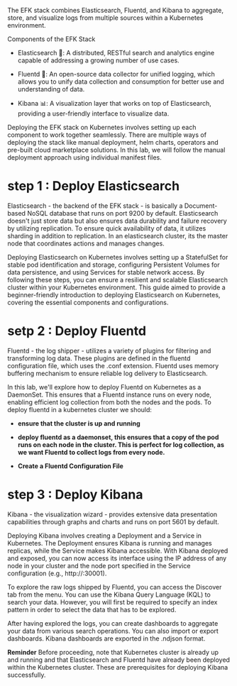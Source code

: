The EFK stack combines Elasticsearch, Fluentd, and Kibana to aggregate, store, and visualize logs from multiple sources within a Kubernetes environment.

Components of the EFK Stack
- Elasticsearch 🔎: A distributed, RESTful search and analytics engine capable of addressing a growing number of use cases.

- Fluentd 🚿: An open-source data collector for unified logging, which allows you to unify data collection and consumption for better use and understanding of data.

- Kibana 📊: A visualization layer that works on top of Elasticsearch, providing a user-friendly interface to visualize data.


Deploying the EFK stack on Kubernetes involves setting up each component to work together seamlessly. There are multiple ways of deploying the stack like manual deployment, helm charts, operators and pre-built cloud marketplace solutions. In this lab, we will follow the manual deployment approach using individual manifest files.

# step 1 : Deploy Elasticsearch 

Elasticsearch - the backend of the EFK stack - is basically a Document-based NoSQL database that runs on port 9200 by default.
Elasticsearch doesn't just store data but also ensures data durability and failure recovery by utilizing replication. To ensure quick availability of data, it utilizes sharding in addition to replication.
In an elasticsearch cluster, its the master node that coordinates actions and manages changes.

Deploying Elasticsearch on Kubernetes involves setting up a StatefulSet for stable pod identification and storage, configuring Persistent Volumes for data persistence, and using Services for stable network access. By following these steps, you can ensure a resilient and scalable Elasticsearch cluster within your Kubernetes environment. This guide aimed to provide a beginner-friendly introduction to deploying Elasticsearch on Kubernetes, covering the essential components and configurations.

# setp 2 : Deploy Fluentd

Fluentd - the log shipper - utilizes a variety of plugins for filtering and transforming log data. These plugins are defined in the fluentd configuration file, which uses the .conf extension.
Fluentd uses memory buffering mechanism to ensure reliable log delivery to Elasticsearch.

In this lab, we'll explore how to deploy Fluentd on Kubernetes as a DaemonSet. This ensures that a Fluentd instance runs on every node, enabling efficient log collection from both the nodes and the pods. 
To deploy fluentd in a kubernetes cluster we should: 

- **ensure that the cluster is up and running**

- **deploy fluentd as a daemonset, this ensures that a copy of the pod runs on each node in the cluster. This is perfect for log collection, as we want Fluentd to collect logs from every node.**
- **Create a Fluentd Configuration File**

# step 3 : Deploy Kibana

Kibana - the visualization wizard - provides extensive data presentation capabilities through graphs and charts and runs on port 5601 by default.

Deploying Kibana involves creating a Deployment and a Service in Kubernetes. The Deployment ensures Kibana is running and manages replicas, while the Service makes Kibana accessible.
With Kibana deployed and exposed, you can now access its interface using the IP address of any node in your cluster and the node port specified in the Service configuration (e.g., http://<node-ip>:30001).

To explore the raw logs shipped by Fluentd, you can access the Discover tab from the menu. You can use the Kibana Query Language (KQL) to search your data. However, you will first be required to specify an index pattern in order to select the data that has to be explored.

After having explored the logs, you can create dashboards to aggregate your data from various search operations. You can also import or export dashboards. Kibana dashboards are exported in the .ndjson format.

**Reminder**
Before proceeding, note that Kubernetes cluster is already up and running and that Elasticsearch and Fluentd have already been deployed within the Kubernetes cluster. These are prerequisites for deploying Kibana successfully.